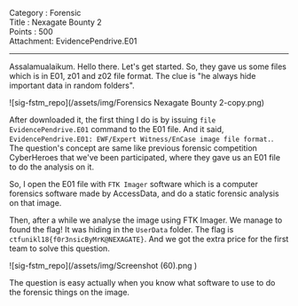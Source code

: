 Category : Forensic<br>
Title : Nexagate Bounty 2<br>
Points : 500<br>
Attachment: EvidencePendrive.E01<br>

---

Assalamualaikum. Hello there. Let's get started. So, they gave us some files which is in E01, z01 and z02 file format. The clue is "he always hide important data in random folders".

![sig-fstm_repo](/assets/img/Forensics Nexagate Bounty 2-copy.png)

After downloaded it, the first thing I do is by issuing `file EvidencePendrive.E01` command to the E01 file. And it said, `EvidencePendrive.E01: EWF/Expert Witness/EnCase image file format.`. The question's concept are same like previous forensic competition CyberHeroes that we've been participated, where they gave us an E01 file to do the analysis on it.

So, I open the E01 file with `FTK Imager` software which is a computer forensics software made by AccessData, and do a static forensic analysis on that image.

Then, after a while we analyse the image using FTK Imager. We manage to found the flag! It was hiding in the `UserData` folder. The flag is `ctfunikl18{f0r3nsicByMrK@NEXAGATE}`. And we got the extra price for the first team to solve this question.

![sig-fstm_repo](/assets/img/Screenshot (60).png )

The question is easy actually when you know what software to use to do the forensic things on the image.


